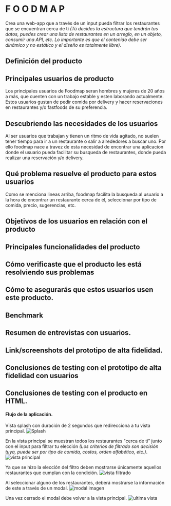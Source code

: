#  F O O D M A P

Crea una web-app que a través de un input pueda filtrar los restaurantes
que se encuentran cerca de ti *(Tú decides la estructura que tendrán tus datos,
puedes crear una lista de restaurantes en un arreglo, en un objeto, consumir una API, etc. Lo importante es que el contenido debe ser dinámico y no estático y el diseño es totalmente libre)*.

## Definición del producto

## Principales usuarios de producto
Los principales usuarios de Foodmap seran hombres y mujeres de 20 años a más, que cuenten con un trabajo estable y esten laborando actualmente. Estos usuarios gustan de pedir comida por delivery y hacer reservaciones en restaurantes y/o fastfoods de su preferencia.
## Descubriendo las necesidades de los usuarios
Al ser usuarios que trabajan y tienen un ritmo de vida agitado, no suelen tener tiempo para ir a un restaurante o salir a alrededores a buscar uno. Por ello foodmap nace a travez de esta necesidad de encontrar una aplicacion donde el usuario pueda facilitar su busqueda de restaurantes, donde pueda realizar una reservación y/o delivery.
## Qué problema resuelve el producto para estos usuarios
Como se menciona lineas arriba, foodmap facilita la busqueda al usuario a la hora de encontrar un restaurante cerca de él, seleccionar por tipo de comida,
precio, sugerencias, etc.
## Objetivos de los usuarios en relación con el producto
## Principales funcionalidades del producto

## Cómo verificaste que el producto les está resolviendo sus problemas
## Cómo te asegurarás que estos usuarios usen este producto.
## Benchmark 
## Resumen de entrevistas con usuarios.
## Link/screenshots del prototipo de alta fidelidad.
## Conclusiones de testing con el prototipo de alta fidelidad con usuarios
## Conclusiones de testing con el producto en HTML.

#### Flujo de la aplicación.

Vista splash con duración de 2 segundos que redirecciona a tu vista
principal.
![Splash](https://github.com/AnaSalazar/curricula-js/blob/04-social-network/04-social-network/02-jquery/08-code-challenges/foodmap/splash.jpg?raw=true)

En la vista principal se muestran todos los restaurantes "cerca de ti" junto
con el input para filtrar tu elección *(Los criterios de filtrado son decisión
tuya, puede ser por tipo de comida, costos, orden alfabético, etc.)*.
![vista principal](https://github.com/AnaSalazar/curricula-js/blob/04-social-network/04-social-network/02-jquery/08-code-challenges/foodmap/2.jpg?raw=true)

Ya que se hizo la elección del filtro deben mostrarse únicamente aquellos
restaurantes que cumplan con la condición.
![vista filtrado](https://github.com/AnaSalazar/curricula-js/blob/04-social-network/04-social-network/02-jquery/08-code-challenges/foodmap/3.jpg?raw=true)

Al seleccionar alguno de los restaurantes, deberá mostrarse la información de
este a través de un modal.
![modal imagen](https://github.com/AnaSalazar/curricula-js/blob/04-social-network/04-social-network/02-jquery/08-code-challenges/foodmap/5.jpg?raw=true)

Una vez cerrado el modal debe volver a la vista principal.
![ultima vista](https://github.com/AnaSalazar/curricula-js/blob/04-social-network/04-social-network/02-jquery/08-code-challenges/foodmap/6.jpg?raw=true)